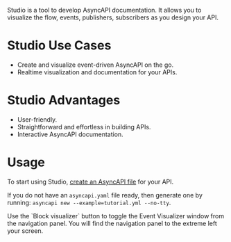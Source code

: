 Studio is a tool to develop AsyncAPI documentation. It allows you to visualize the flow, events, publishers, subscribers as you design your API.

# Studio Use Cases

- Create and visualize event-driven AsyncAPI on the go.
- Realtime visualization and documentation for your APIs.


# Studio Advantages 
- User-friendly.
- Straightforward and effortless in building APIs.
- Interactive AsyncAPI documentation.

# Usage

To start using Studio, [create an AsyncAPI file](https://www.asyncapi.com/docs/tutorials/streetlights#creating-the-asyncapi-file) for your API.
<Remember>

If you do not have an `asyncapi.yaml` file ready, then generate one by running: 
`asyncapi new --example=tutorial.yml --no-tty`.

</Remember>
Use the `Block visualizer` button to toggle the Event Visualizer window from the navigation panel. You will find the navigation panel to the extreme left your screen. 